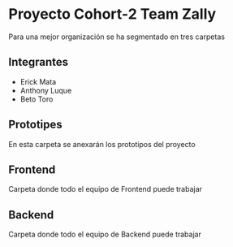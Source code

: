 # Proyecto Cohort-2 Team Zally

Para una mejor organización se ha segmentado en tres carpetas

## Integrantes
- Erick Mata
- Anthony Luque
- Beto Toro

## Prototipes
En esta carpeta se anexarán los prototipos del proyecto

## Frontend
Carpeta donde todo el equipo de Frontend puede trabajar

## Backend
Carpeta donde todo el equipo de Backend puede trabajar
